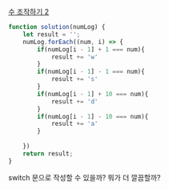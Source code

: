 [수 조작하기 2](https://school.programmers.co.kr/learn/courses/30/lessons/181925)

```js
function solution(numLog) {
    let result = '';
    numLog.forEach((num, i) => {
        if(numLog[i - 1] + 1 === num){
            result += 'w'
        }
        if(numLog[i - 1] - 1 === num){
            result += 's'
        }
        if(numLog[i - 1] + 10 === num){
            result += 'd'
        }
        if(numLog[i - 1] - 10 === num){
            result += 'a'
        }
        
    })
    return result;
}
```

switch 문으로 작성할 수 있을까? 뭐가 더 깔끔할까?